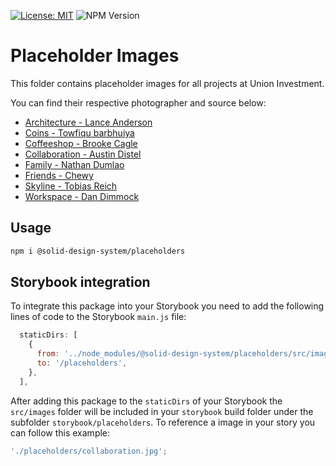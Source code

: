 [![License: MIT](https://img.shields.io/badge/License-MIT-green.svg)](https://opensource.org/licenses/MIT)
![NPM Version](https://img.shields.io/npm/v/%40solid-design-system%2Fplaceholders)

# Placeholder Images

This folder contains placeholder images for all projects at Union Investment.

You can find their respective photographer and source below:

- [Architecture - Lance Anderson](https://unsplash.com/photos/JyAh_s_1RjY)
- [Coins - Towfiqu barbhuiya](https://unsplash.com/photos/jpqyfK7GB4w)
- [Coffeeshop - Brooke Cagle](https://unsplash.com/photos/-uHVRvDr7pg)
- [Collaboration - Austin Distel](https://unsplash.com/photos/jpHw8ndwJ_Q)
- [Family - Nathan Dumlao](https://unsplash.com/photos/Wr3comVZJxU)
- [Friends - Chewy](https://unsplash.com/photos/3cAMUE3YAO8)
- [Skyline - Tobias Reich](https://unsplash.com/photos/FDBy4lkZycM)
- [Workspace - Dan Dimmock](https://unsplash.com/photos/3mt71MKGjQ0)

## Usage

```bash
npm i @solid-design-system/placeholders
```

## Storybook integration

To integrate this package into your Storybook you need to add the following lines of code to the Storybook `main.js` file:

```js
  staticDirs: [
    {
      from: '../node_modules/@solid-design-system/placeholders/src/images',
      to: '/placeholders',
    },
  ],
```

After adding this package to the `staticDirs` of your Storybook the `src/images` folder will be included in your `storybook` build folder under the subfolder `storybook/placeholders`.
To reference a image in your story you can follow this example:

```js
'./placeholders/collaboration.jpg';
```
